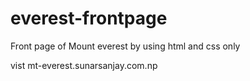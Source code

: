# everest-frontpage
Front page of Mount everest by using html and css only

vist mt-everest.sunarsanjay.com.np 
